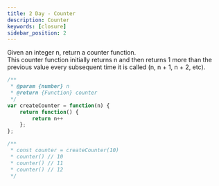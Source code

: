 ```yaml
---
title: 2 Day - Counter
description: Counter
keywords: [closure]
sidebar_position: 2
---
```


Given an integer n, return a counter function.  
This counter function initially returns n and then returns 1 more than the previous value every subsequent time it is called (n, n + 1, n + 2, etc).


```js
/**
 * @param {number} n
 * @return {Function} counter
 */
var createCounter = function(n) {
    return function() {        
        return n++    
    };
};

/** 
 * const counter = createCounter(10)
 * counter() // 10
 * counter() // 11
 * counter() // 12
 */
```